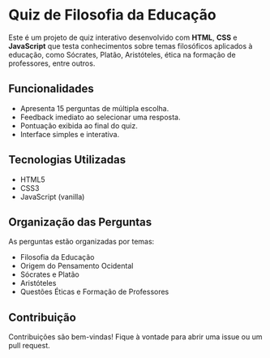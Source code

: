 # Quiz de Filosofia da Educação

Este é um projeto de quiz interativo desenvolvido com **HTML**, **CSS** e **JavaScript** que testa conhecimentos sobre temas filosóficos aplicados à educação, como Sócrates, Platão, Aristóteles, ética na formação de professores, entre outros.

## Funcionalidades

- Apresenta 15 perguntas de múltipla escolha.
- Feedback imediato ao selecionar uma resposta.
- Pontuação exibida ao final do quiz.
- Interface simples e interativa.

## Tecnologias Utilizadas

- HTML5
- CSS3
- JavaScript (vanilla)

## Organização das Perguntas

As perguntas estão organizadas por temas:
- Filosofia da Educação
- Origem do Pensamento Ocidental
- Sócrates e Platão
- Aristóteles
- Questões Éticas e Formação de Professores

## Contribuição

Contribuições são bem-vindas! Fique à vontade para abrir uma issue ou um pull request.

